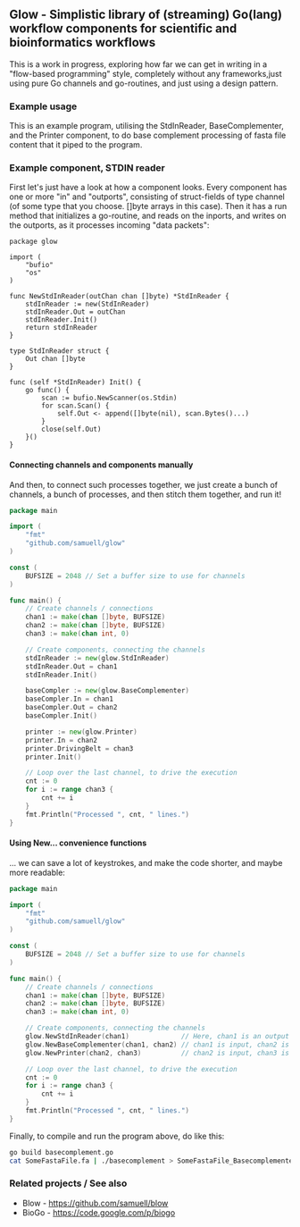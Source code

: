 ## Glow - Simplistic library of (streaming) Go(lang) workflow components for scientific and bioinformatics workflows

This is a work in progress, exploring how far we can get in writing in a "flow-based programming" style, completely without any frameworks,just using pure Go channels and go-routines, and just using a design pattern.

### Example usage

This is an example program, utilising the StdInReader, BaseComplementer, and the Printer component, to do base complement processing of fasta file content that it piped to the program.

### Example component, STDIN reader

First let's just have a look at how a component looks. Every component has one or more "in" and "outports", consisting of struct-fields of type channel (of some type that you choose. []byte arrays in this case). Then it has a run method that initializes a go-routine, and reads on the inports, and writes on the outports, as it processes incoming "data packets":

````
package glow

import (
	"bufio"
	"os"
)

func NewStdInReader(outChan chan []byte) *StdInReader {
	stdInReader := new(StdInReader)
	stdInReader.Out = outChan
	stdInReader.Init()
	return stdInReader
}

type StdInReader struct {
	Out chan []byte
}

func (self *StdInReader) Init() {
	go func() {
		scan := bufio.NewScanner(os.Stdin)
		for scan.Scan() {
			self.Out <- append([]byte(nil), scan.Bytes()...)
		}
		close(self.Out)
	}()
}
````

#### Connecting channels and components manually

And then, to connect such processes together, we just create a bunch of channels, a bunch of processes, and then stitch them together, and run it!

````go
package main

import (
	"fmt"
	"github.com/samuell/glow"
)

const (
	BUFSIZE = 2048 // Set a buffer size to use for channels
)

func main() {
	// Create channels / connections
	chan1 := make(chan []byte, BUFSIZE)
	chan2 := make(chan []byte, BUFSIZE)
	chan3 := make(chan int, 0)

	// Create components, connecting the channels
	stdInReader := new(glow.StdInReader)
	stdInReader.Out = chan1
	stdInReader.Init()

	baseCompler := new(glow.BaseComplementer)
	baseCompler.In = chan1
	baseCompler.Out = chan2
	baseCompler.Init()

	printer := new(glow.Printer)
	printer.In = chan2
	printer.DrivingBelt = chan3
	printer.Init()

	// Loop over the last channel, to drive the execution
	cnt := 0
	for i := range chan3 {
		cnt += i
	}
	fmt.Println("Processed ", cnt, " lines.")
}
````

#### Using New... convenience functions

... we can save a lot of keystrokes, and make the code shorter, and maybe more readable:

````go
package main

import (
	"fmt"
	"github.com/samuell/glow"
)

const (
	BUFSIZE = 2048 // Set a buffer size to use for channels
)

func main() {
	// Create channels / connections
	chan1 := make(chan []byte, BUFSIZE)
	chan2 := make(chan []byte, BUFSIZE)
	chan3 := make(chan int, 0)

	// Create components, connecting the channels
	glow.NewStdInReader(chan1)             // Here, chan1 is an output channel
	glow.NewBaseComplementer(chan1, chan2) // chan1 is input, chan2 is output
	glow.NewPrinter(chan2, chan3)          // chan2 is input, chan3 is output

	// Loop over the last channel, to drive the execution
	cnt := 0
	for i := range chan3 {
		cnt += i
	}
	fmt.Println("Processed ", cnt, " lines.")
}
````


Finally, to compile and run the program above, do like this:
````bash
go build basecomplement.go
cat SomeFastaFile.fa | ./basecomplement > SomeFastaFile_Basecomplemented.fa
````



### Related projects / See also
- Blow - https://github.com/samuell/blow
- BioGo - https://code.google.com/p/biogo
